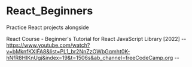 # React_Beginners
Practice React projects alongside 

React Course - Beginner's Tutorial for React JavaScript Library [2022]
-- https://www.youtube.com/watch?v=bMknfKXIFA8&list=PL1_br2NnZzOWbGqmht0K-hNfR8HIKnUgj&index=19&t=1506s&ab_channel=freeCodeCamp.org --
